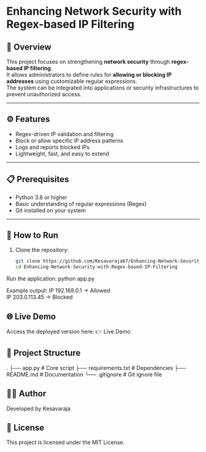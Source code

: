 # Enhancing Network Security with Regex-based IP Filtering

## 📌 Overview
This project focuses on strengthening **network security** through **regex-based IP filtering**.  
It allows administrators to define rules for **allowing or blocking IP addresses** using customizable regular expressions.  
The system can be integrated into applications or security infrastructures to prevent unauthorized access.

---

## ⚙️ Features
- Regex-driven IP validation and filtering  
- Block or allow specific IP address patterns  
- Logs and reports blocked IPs  
- Lightweight, fast, and easy to extend  

---

## 📋 Prerequisites
- Python 3.8 or higher  
- Basic understanding of regular expressions (Regex)  
- Git installed on your system  

---

## 🚀 How to Run

1. Clone the repository:
   ```bash
   git clone https://github.com/Kesavaraja67/Enhancing-Network-Security-with-Regex-based-IP-Filtering.git
   cd Enhancing-Network-Security-with-Regex-based-IP-Filtering
Run the application:
python app.py

Example output:
IP 192.168.0.1 → Allowed  
IP 203.0.113.45 → Blocked  

## 🌐 Live Demo

Access the deployed version here:
👉 Live Demo

## 📂 Project Structure
.
├── app.py                # Core script
├── requirements.txt      # Dependencies
├── README.md             # Documentation
└── .gitignore            # Git ignore file

## 👨‍💻 Author

Developed by Kesavaraja

## 📜 License

This project is licensed under the MIT License.
